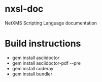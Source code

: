 # nxsl-doc
NetXMS Scripting Language documentation

# Build instructions

* gem install asciidoctor
* gem install asciidoctor-pdf --pre
* gem install coderay
* gem install bundler
